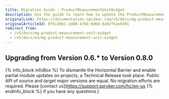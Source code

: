 ```yaml
---
title: Migration Guide - ProductMeasurementUnitWidget
description: Use the guide to learn how to update the ProductMeasurementUnitWidget module.
originalLink: https://documentation.spryker.com/v5/docs/mg-product-measurement-unit-widget
originalArticleId: 8f5cd9b1-1d80-476b-9d6d-8a02fb1e8301
redirect_from:
  - /v5/docs/mg-product-measurement-unit-widget
  - /v5/docs/en/mg-product-measurement-unit-widget
---
```


## Upgrading from Version 0.6.* to Version 0.8.0

{% info_block infoBox %}
To dismantle the Horizontal Barrier and enable partial module updates on projects, a Technical Release took place. Public API of source and target major versions are equal. No migration efforts are required. Please [contact us](https://support.spryker.com/hc/en-us
{% endinfo_block %} if you have any questions.)
